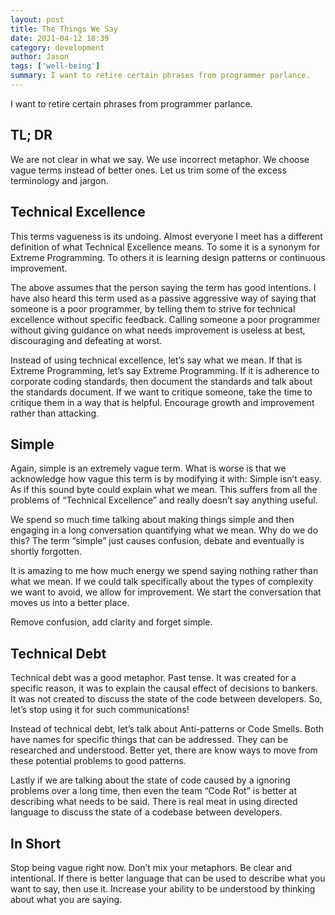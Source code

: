 ```yaml
---
layout: post
title: The Things We Say
date: 2021-04-12 18:39
category: development
author: Jason
tags: ['well-being']
summary: I want to retire certain phrases from programmer parlance.
---
```


I want to retire certain phrases from programmer parlance.

## TL; DR

We are not clear in what we say. We use incorrect metaphor. We choose vague terms instead of better ones. Let us trim some of the excess terminology and jargon.

## Technical Excellence

This terms vagueness is its undoing. Almost everyone I meet has a different definition of what Technical Excellence means. To some it is a synonym for Extreme Programming. To others it is learning design patterns or continuous improvement.

The above assumes that the person saying the term has good intentions. I have also heard this term used as a passive aggressive way of saying that someone is a poor programmer, by telling them to strive for technical excellence without specific feedback. Calling someone a poor programmer without giving guidance on what needs improvement is useless at best, discouraging and defeating at worst. 

Instead of using technical excellence, let’s say what we mean. If that is Extreme Programming, let’s say Extreme Programming. If it is adherence to corporate coding standards, then document the standards and talk about the standards document. If we want to critique someone, take the time to critique them in a way that is helpful. Encourage growth and improvement rather than attacking.

## Simple

Again, simple is an extremely vague term. What is worse is that we acknowledge how vague this term is by modifying it with: Simple isn’t easy. As if this sound byte could explain what we mean. This suffers from all the problems of “Technical Excellence” and really doesn’t say anything useful.

We spend so much time talking about making things simple and then engaging in a long conversation quantifying what we mean. Why do we do this? The term “simple” just causes confusion, debate and eventually is shortly forgotten.

It is amazing to me how much energy we spend saying nothing rather than what we mean. If we could talk specifically about the types of complexity we want to avoid, we allow for improvement. We start the conversation that moves us into a better place.

Remove confusion, add clarity and forget simple. 

## Technical Debt

Technical debt was a good metaphor. Past tense. It was created for a specific reason, it was to explain the causal effect of decisions to bankers. It was not created to discuss the state of the code between developers. So, let’s stop using it for such communications!

Instead of technical debt, let’s talk about Anti-patterns or Code Smells. Both have names for specific things that can be addressed. They can be researched and understood. Better yet, there are know ways to move from these potential problems to good patterns. 

Lastly if we are talking about the state of code caused by a ignoring problems over a long time, then even the team “Code Rot” is better at describing what needs to be said. There is real meat in using directed language to discuss the state of a codebase between developers.

## In Short

Stop being vague right now. Don’t mix your metaphors. Be clear and intentional. If there is better language that can be used to describe what you want to say, then use it. Increase your ability to be understood by thinking about what you are saying.

